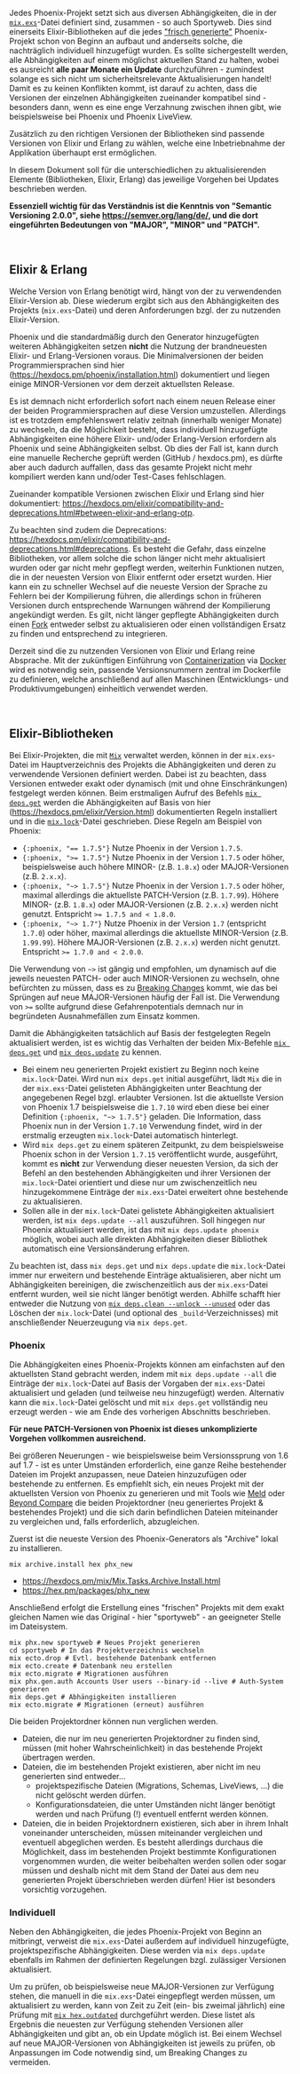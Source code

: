 
Jedes Phoenix-Projekt setzt sich aus diversen Abhängigkeiten, die in der [`mix.exs`](../mix.exs)-Datei definiert sind, zusammen - so auch Sportyweb.
Dies sind einerseits Elixir-Bibliotheken auf die jedes ["frisch generierte"](https://hexdocs.pm/phoenix/Mix.Tasks.Phx.New.html) Phoenix-Projekt schon von Beginn an aufbaut und anderseits solche, die nachträglich individuell hinzugefügt wurden.
Es sollte sichergestellt werden, alle Abhängigkeiten auf einem möglichst aktuellen Stand zu halten, wobei es ausreicht **alle paar Monate ein Update** durchzuführen - zumindest solange es sich nicht um sicherheitsrelevante Aktualisierungen handelt!
Damit es zu keinen Konflikten kommt, ist darauf zu achten, dass die Versionen der einzelnen Abhängigkeiten zueinander kompatibel sind - besonders dann, wenn es eine enge Verzahnung zwischen ihnen gibt, wie beispielsweise bei Phoenix und Phoenix LiveView.

Zusätzlich zu den richtigen Versionen der Bibliotheken sind passende Versionen von Elixir und Erlang zu wählen, welche eine Inbetriebnahme der Applikation überhaupt erst ermöglichen.

In diesem Dokument soll für die unterschiedlichen zu aktualisierenden Elemente (Bibliotheken, Elixir, Erlang) das jeweilige Vorgehen bei Updates beschrieben werden.

**Essenziell wichtig für das Verständnis ist die Kenntnis von "Semantic Versioning 2.0.0", siehe https://semver.org/lang/de/, und die dort eingeführten Bedeutungen von "MAJOR", "MINOR" und "PATCH".**

&nbsp;

## Elixir & Erlang

Welche Version von Erlang benötigt wird, hängt von der zu verwendenden Elixir-Version ab.
Diese wiederum ergibt sich aus den Abhängigkeiten des Projekts (`mix.exs`-Datei) und deren Anforderungen bzgl. der zu nutzenden Elixir-Version.

Phoenix und die standardmäßig durch den Generator hinzugefügten weiteren Abhängigkeiten setzen **nicht** die Nutzung der brandneuesten Elixir- und Erlang-Versionen voraus.
Die Minimalversionen der beiden Programmiersprachen sind hier (https://hexdocs.pm/phoenix/installation.html) dokumentiert und liegen einige MINOR-Versionen vor dem derzeit aktuellsten Release.

Es ist demnach nicht erforderlich sofort nach einem neuen Release einer der beiden Programmiersprachen auf diese Version umzustellen.
Allerdings ist es trotzdem empfehlenswert relativ zeitnah (innerhalb weniger Monate) zu wechseln, da die Möglichkeit besteht, dass individuell hinzugefügte Abhängigkeiten eine höhere Elixir- und/oder Erlang-Version erfordern als Phoenix und seine Abhängigkeiten selbst.
Ob dies der Fall ist, kann durch eine manuelle Recherche geprüft werden (GitHub / hexdocs.pm), es dürfte aber auch dadurch auffallen, dass das gesamte Projekt nicht mehr kompiliert werden kann und/oder Test-Cases fehlschlagen.

Zueinander kompatible Versionen zwischen Elixir und Erlang sind hier dokumentiert: https://hexdocs.pm/elixir/compatibility-and-deprecations.html#between-elixir-and-erlang-otp.

Zu beachten sind zudem die Deprecations: https://hexdocs.pm/elixir/compatibility-and-deprecations.html#deprecations.
Es besteht die Gefahr, dass einzelne Bibliotheken, vor allem solche die schon länger nicht mehr aktualisiert wurden oder gar nicht mehr gepflegt werden, weiterhin Funktionen nutzen, die in der neuesten Version von Elixir entfernt oder ersetzt wurden.
Hier kann ein zu schneller Wechsel auf die neueste Version der Sprache zu Fehlern bei der Kompilierung führen, die allerdings schon in früheren Versionen durch entsprechende Warnungen während der Kompilierung angekündigt werden.
Es gilt, nicht länger gepflegte Abhängigkeiten durch einen [Fork](https://docs.github.com/en/pull-requests/collaborating-with-pull-requests/working-with-forks/fork-a-repo) entweder selbst zu aktualisieren oder einen vollständigen Ersatz zu finden und entsprechend zu integrieren.

Derzeit sind die zu nutzenden Versionen von Elixir und Erlang reine Absprache.
Mit der zukünftigen Einführung von [Containerization](https://en.wikipedia.org/wiki/Containerization_(computing)) via [Docker](https://en.wikipedia.org/wiki/Docker_(software)) wird es notwendig sein, passende Versionsnummern zentral im Dockerfile zu definieren, welche anschließend auf allen Maschinen (Entwicklungs- und Produktivumgebungen) einheitlich verwendet werden.

&nbsp;

## Elixir-Bibliotheken

Bei Elixir-Projekten, die mit [`Mix`](https://hexdocs.pm/elixir/introduction-to-mix.html) verwaltet werden, können in der `mix.exs`-Datei im Hauptverzeichnis des Projekts die Abhängigkeiten und deren zu verwendende Versionen definiert werden.
Dabei ist zu beachten, dass Versionen entweder exakt oder dynamisch (mit und ohne Einschränkungen) festgelegt werden können.
Beim erstmaligen Aufruf des Befehls [`mix deps.get`](https://hexdocs.pm/mix/Mix.Tasks.Deps.Get.html) werden die Abhängigkeiten auf Basis von hier (https://hexdocs.pm/elixir/Version.html) dokumentierten Regeln installiert und in die [`mix.lock`](../mix.lock)-Datei geschrieben.
Diese Regeln am Beispiel von Phoenix:

- `{:phoenix, "== 1.7.5"}` Nutze Phoenix in der Version `1.7.5`.
- `{:phoenix, ">= 1.7.5"}` Nutze Phoenix in der Version `1.7.5` oder höher, beispielsweise auch höhere MINOR- (z.B. `1.8.x`) oder MAJOR-Versionen (z.B. `2.x.x`).
- `{:phoenix, "~> 1.7.5"}` Nutze Phoenix in der Version `1.7.5` oder höher, maximal allerdings die aktuellste PATCH-Version (z.B. `1.7.99`). Höhere MINOR- (z.B. `1.8.x`) oder MAJOR-Versionen (z.B. `2.x.x`) werden nicht genutzt. Entspricht `>= 1.7.5 and < 1.8.0`.
- `{:phoenix, "~> 1.7"}` Nutze Phoenix in der Version `1.7` (entspricht `1.7.0`) oder höher, maximal allerdings die aktuellste MINOR-Version (z.B. `1.99.99`). Höhere MAJOR-Versionen (z.B. `2.x.x`) werden nicht genutzt. Entspricht `>= 1.7.0 and < 2.0.0`.

Die Verwendung von `~>` ist gängig und empfohlen, um dynamisch auf die jeweils neuesten PATCH- oder auch MINOR-Versionen zu wechseln, ohne befürchten zu müssen, dass es zu [Breaking Changes](https://en.wiktionary.org/wiki/breaking_change) kommt, wie das bei Sprüngen auf neue MAJOR-Versionen häufig der Fall ist.
Die Verwendung von `>=` sollte aufgrund diese Gefahrenpotentials demnach nur in begründeten Ausnahmefällen zum Einsatz kommen.

Damit die Abhängigkeiten tatsächlich auf Basis der festgelegten Regeln aktualisiert werden, ist es wichtig das Verhalten der beiden Mix-Befehle [`mix deps.get`](https://hexdocs.pm/mix/Mix.Tasks.Deps.Get.html) und [`mix deps.update`](https://hexdocs.pm/mix/Mix.Tasks.Deps.Update.html) zu kennen.

- Bei einem neu generierten Projekt existiert zu Beginn noch keine `mix.lock`-Datei. Wird nun `mix deps.get` initial ausgeführt, lädt `Mix` die in der `mix.exs`-Datei gelisteten Abhängigkeiten unter Beachtung der angegebenen Regel bzgl. erlaubter Versionen. Ist die aktuellste Version von Phoenix 1.7 beispielsweise die `1.7.10` wird eben diese bei einer Definition `{:phoenix, "~> 1.7.5"}` geladen. Die Information, dass Phoenix nun in der Version `1.7.10` Verwendung findet, wird in der erstmalig erzeugten `mix.lock`-Datei automatisch hinterlegt.
- Wird `mix deps.get` zu einem späteren Zeitpunkt, zu dem beispielsweise Phoenix schon in der Version `1.7.15` veröffentlicht wurde, ausgeführt, kommt es **nicht** zur Verwendung dieser neuesten Version, da sich der Befehl an den bestehenden Abhängigkeiten und ihrer Versionen der `mix.lock`-Datei orientiert und diese nur um zwischenzeitlich neu hinzugekommene Einträge der `mix.exs`-Datei erweitert ohne bestehende zu aktualisieren.
- Sollen alle in der `mix.lock`-Datei gelistete Abhängigkeiten aktualisiert werden, ist `mix deps.update --all` auszuführen. Soll hingegen nur Phoenix aktualisiert werden, ist das mit `mix deps.update phoenix` möglich, wobei auch alle direkten Abhängigkeiten dieser Bibliothek automatisch eine Versionsänderung erfahren.

Zu beachten ist, dass `mix deps.get` und `mix deps.update` die `mix.lock`-Datei immer nur erweitern und bestehende Einträge aktualisieren, aber nicht um Abhängigkeiten bereinigen, die zwischenzeitlich aus der `mix.exs`-Datei entfernt wurden, weil sie nicht länger benötigt werden.
Abhilfe schafft hier entweder die Nutzung von [`mix deps.clean --unlock --unused`](https://hexdocs.pm/mix/Mix.Tasks.Deps.Clean.html) oder das Löschen der `mix.lock`-Datei (und optional des `_build`-Verzeichnisses) mit anschließender Neuerzeugung via `mix deps.get`.

### Phoenix

Die Abhängigkeiten eines Phoenix-Projekts können am einfachsten auf den aktuellsten Stand gebracht werden, indem mit `mix deps.update --all` die Einträge der `mix.lock`-Datei auf Basis der Vorgaben der `mix.exs`-Datei aktualisiert und geladen (und teilweise neu hinzugefügt) werden.
Alternativ kann die `mix.lock`-Datei gelöscht und mit `mix deps.get` vollständig neu erzeugt werden - wie am Ende des vorherigen Abschnitts beschrieben.

**Für neue PATCH-Versionen von Phoenix ist dieses unkomplizierte Vorgehen vollkommen ausreichend.**

Bei größeren Neuerungen - wie beispielsweise beim Versionssprung von 1.6 auf 1.7 - ist es unter Umständen erforderlich, eine ganze Reihe bestehender Dateien im Projekt anzupassen, neue Dateien hinzuzufügen oder bestehende zu entfernen.
Es empfiehlt sich, ein neues Projekt mit der aktuellsten Version von Phoenix zu generieren und mit Tools wie [Meld](https://en.wikipedia.org/wiki/Meld_(software)) oder [Beyond Compare](https://en.wikipedia.org/wiki/Beyond_Compare) die beiden Projektordner (neu generiertes Projekt & bestehendes Projekt) und die sich darin befindlichen Dateien miteinander zu vergleichen und, falls erforderlich, abzugleichen.

Zuerst ist die neueste Version des Phoenix-Generators als "Archive" lokal zu installieren.

```shell
mix archive.install hex phx_new
```

- https://hexdocs.pm/mix/Mix.Tasks.Archive.Install.html
- https://hex.pm/packages/phx_new

Anschließend erfolgt die Erstellung eines "frischen" Projekts mit dem exakt gleichen Namen wie das Original - hier "sportyweb" - an geeigneter Stelle im Dateisystem.

```shell
mix phx.new sportyweb # Neues Projekt generieren
cd sportyweb # In das Projektverzeichnis wechseln
mix ecto.drop # Evtl. bestehende Datenbank entfernen
mix ecto.create # Datenbank neu erstellen
mix ecto.migrate # Migrationen ausführen
mix phx.gen.auth Accounts User users --binary-id --live # Auth-System generieren
mix deps.get # Abhängigkeiten installieren
mix ecto.migrate # Migrationen (erneut) ausführen
```

Die beiden Projektordner können nun verglichen werden.

- Dateien, die nur im neu generierten Projektordner zu finden sind, müssen (mit hoher Wahrscheinlichkeit) in das bestehende Projekt übertragen werden.
- Dateien, die im bestehenden Projekt existieren, aber nicht im neu generierten sind entweder...
	- projektspezifische Dateien (Migrations, Schemas, LiveViews, ...) die nicht gelöscht werden dürfen.
	- Konfigurationsdateien, die unter Umständen nicht länger benötigt werden und nach Prüfung (!) eventuell entfernt werden können.
- Dateien, die in beiden Projektordnern existieren, sich aber in ihrem Inhalt voneinander unterscheiden, müssen miteinander vergleichen und eventuell abgeglichen werden. Es besteht allerdings durchaus die Möglichkeit, dass im bestehenden Projekt bestimmte Konfigurationen vorgenommen wurden, die weiter beibehalten werden sollen oder sogar müssen und deshalb nicht mit dem Stand der Datei aus dem neu generierten Projekt überschrieben werden dürfen! Hier ist besonders vorsichtig vorzugehen.

### Individuell

Neben den Abhängigkeiten, die jedes Phoenix-Projekt von Beginn an mitbringt, verweist die `mix.exs`-Datei außerdem auf individuell hinzugefügte, projektspezifische Abhängigkeiten.
Diese werden via `mix deps.update` ebenfalls im Rahmen der definierten Regelungen bzgl. zulässiger Versionen aktualisiert.

Um zu prüfen, ob beispielsweise neue MAJOR-Versionen zur Verfügung stehen, die manuell in die `mix.exs`-Datei eingepflegt werden müssen, um aktualisiert zu werden, kann von Zeit zu Zeit (ein- bis zweimal jährlich) eine Prüfung mit [`mix hex.outdated`](https://hexdocs.pm/hex/Mix.Tasks.Hex.Outdated.html) durchgeführt werden.
Diese listet als Ergebnis die neuesten zur Verfügung stehenden Versionen aller Abhängigkeiten und gibt an, ob ein Update möglich ist.
Bei einem Wechsel auf neue MAJOR-Versionen von Abhängigkeiten ist jeweils zu prüfen, ob Anpassungen im Code notwendig sind, um Breaking Changes zu vermeiden.
